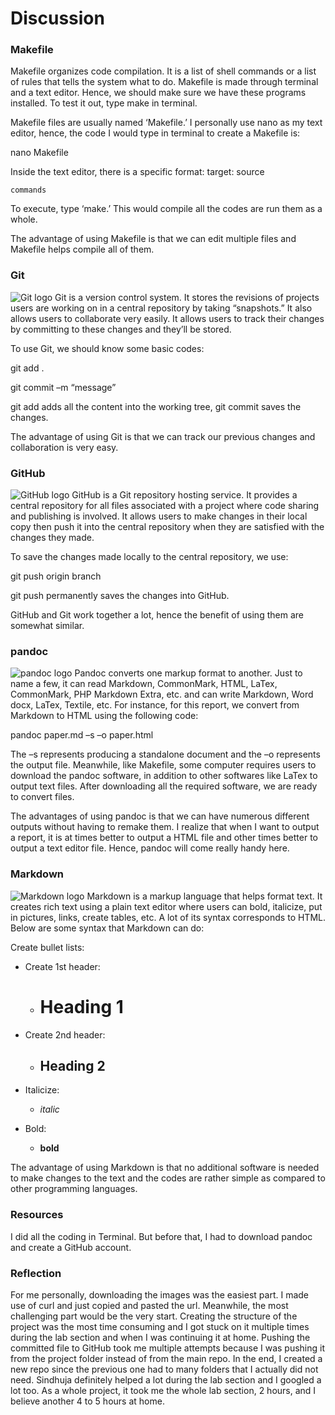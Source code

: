 # Discussion  
### Makefile
Makefile organizes code compilation. It is a list of shell commands or a list of rules that tells the system what to do. Makefile is made through terminal and a text editor. Hence, we should make sure we have these programs installed. To test it out, type make in terminal. 

Makefile files are usually named ‘Makefile.’ I personally use nano as my text editor, hence, the code I would type in terminal to create a Makefile is:

nano Makefile

Inside the text editor, there is a specific format:
target: source

	commands

To execute, type ‘make.’ This would compile all the codes are run them as a whole.

The advantage of using Makefile is that we can edit multiple files and Makefile helps compile all of them. 

### Git
![Git logo](sections/Project1/images/git-logo.png)
Git is a version control system. It stores the revisions of projects users are working on in a central repository by taking “snapshots.” It also allows users to collaborate very easily. It allows users to track their changes by committing to these changes and they’ll be stored. 

To use Git, we should know some basic codes:

git add .

git commit –m “message”

git add adds all the content into the working tree, git commit saves the changes.

The advantage of using Git is that we can track our previous changes and collaboration is very easy.

### GitHub
![GitHub logo](sections/Project1/images/github-logo.png)
GitHub is a Git repository hosting service. It provides a central repository for all files associated with a project where code sharing and publishing is involved.  It allows users to make changes in their local copy then push it into the central repository when they are satisfied with the changes they made.

To save the changes made locally to the central repository, we use:

git push origin branch

git push permanently saves the changes into GitHub.

GitHub and Git work together a lot, hence the benefit of using them are somewhat similar.

### pandoc
![pandoc logo](sections/Project1/images/pandoc-logo.png)
Pandoc converts one markup format to another. Just to name a few, it can read Markdown, CommonMark, HTML, LaTex, CommonMark, PHP Markdown Extra, etc. and can write Markdown, Word docx, LaTex, Textile, etc. For instance, for this report, we convert from Markdown to HTML using the following code:

pandoc paper.md –s –o paper.html

The –s represents producing a standalone document and the –o represents the output file. Meanwhile, like Makefile, some computer requires users to download the pandoc software, in addition to other softwares like LaTex to output text files. After downloading all the required software, we are ready to convert files.

The advantages of using pandoc is that we can have numerous different outputs without having to remake them. I realize that when I want to output a report, it is at times better to output a HTML file and other times better to output a text editor file. Hence, pandoc will come really handy here.

### Markdown
![Markdown logo](sections/Project1/images/markdown-logo.png)
Markdown is a markup language that helps format text. It creates rich text using a plain text editor where users can bold, italicize, put in pictures, links, create tables, etc. A lot of its syntax corresponds to HTML. Below are some syntax that Markdown can do:

Create bullet lists:

* Create 1st header:

	+ # Heading 1

* Create 2nd header:

	+ ## Heading 2

* Italicize:

	+ _italic_ 

* Bold:

	+ __bold__   

The advantage of using Markdown is that no additional software is needed to make changes to the text and the codes are rather simple as compared to other programming languages.

### Resources
I did all the coding in Terminal. But before that, I had to download pandoc and create a GitHub account.

### Reflection
For me personally, downloading the images was the easiest part. I made use of curl and just copied and pasted the url. Meanwhile, the most challenging part would be the very start. Creating the structure of the project was the most time consuming and I got stuck on it multiple times during the lab section and when I was continuing it at home. Pushing the committed file to GitHub took me multiple attempts because I was pushing it from the project folder instead of from the main repo. In the end, I created a new repo since the previous one had to many folders that I actually did not need. Sindhuja definitely helped a lot during the lab section and I googled a lot too.
As a whole project, it took me the whole lab section, 2 hours, and I believe another 4 to 5 hours at home.

